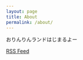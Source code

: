 ```yaml
---
layout: page
title: About
permalink: /about/
---
```


おりんりんランドはじまるよー

<p class="rss-subscribe"><a href="{{ "/feed.xml" | prepend: site.baseurl }}">RSS Feed</a></p>
